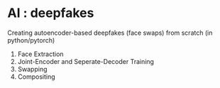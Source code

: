 # AI : deepfakes

Creating autoencoder-based deepfakes (face swaps) from scratch (in python/pytorch)

1. Face Extraction
2. Joint-Encoder and Seperate-Decoder Training
3. Swapping
4. Compositing